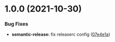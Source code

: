 # 1.0.0 (2021-10-30)


### Bug Fixes

* **semantic-release:** fix releaserc config ([07e4e1a](https://github.com/Dailton-Bastos/rentx/commit/07e4e1a96d8d449499a2402c7bdd50fdeef7ffa3))
